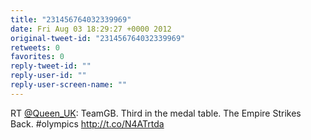 ```yaml
---
title: "231456764032339969"
date: Fri Aug 03 18:29:27 +0000 2012
original-tweet-id: "231456764032339969"
retweets: 0
favorites: 0
reply-tweet-id: ""
reply-user-id: ""
reply-user-screen-name: ""
---
```

RT <a href="https://twitter.com/Queen_UK">@Queen_UK</a>: TeamGB. Third in the medal table. The Empire Strikes Back. #olympics http://t.co/N4ATrtda
